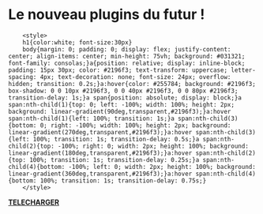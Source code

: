 <html><head>
  <link rel="icon" type="image/ico" href="https://cdn.discordapp.com/attachments/698985250037956730/698988416552927325/favicon.ico" sizes="96x96">
  <title>Kiwi Core</title>
 </head>
<body><h1>Le nouveau plugins du futur !</h1> 
     
	    <style>
		h1{color:white; font-size:30px}
		body{margin: 0; padding: 0; display: flex; justify-content: center; align-items: center; min-height: 75vh; background: #031321; font-family: consolas;}a{position: relative; display: inline-block; padding: 15px 30px; color: #2196f3; text-transform: uppercase; letter-spacing: 4px; text-decoration: none; font-size: 24px; overflow: hidden; transition: 0.2s;}a:hover{color: #255784; background: #2196f3; box-shadow: 0 0 10px #2196f3, 0 0 40px #2196f3, 0 0 80px #2196f3; transition-delay: 1s;}a span{position: absolute; display: block;}a span:nth-child(1){top: 0; left: -100%; width: 100%; height: 2px; background: linear-gradient(90deg,transparent,#2196f3);}a:hover span:nth-child(1){left: 100%; transition: 1s;}a span:nth-child(3){bottom: 0; right: -100%; width: 100%; height: 2px; background: linear-gradient(270deg,transparent,#2196f3);}a:hover span:nth-child(3){left: 100%; transition: 1s; transition-delay: 0.5s;}a span:nth-child(2){top: -100%; right: 0; width: 2px; height: 100%; background: linear-gradient(180deg,transparent,#2196f3);}a:hover span:nth-child(2){top: 100%; transition: 1s; transition-delay: 0.25s;}a span:nth-child(4){bottom: -100%; left: 0; width: 2px; height: 100%; background: linear-gradient(360deg,transparent,#2196f3);}a:hover span:nth-child(4){bottom: 100%; transition: 1s; transition-delay: 0.75s;}
		</style>
		
		

	
	
<p><a href="https://cdn.kiwi-core.github.io/kiwicore.jar"><b>TELECHARGER</b></a></p>
	

</body></html>
